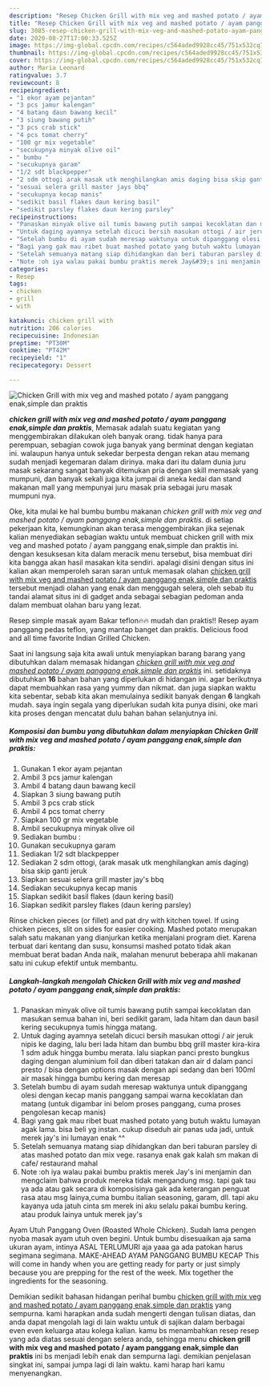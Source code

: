 ```yaml
---
description: "Resep Chicken Grill with mix veg and mashed potato / ayam panggang enak,simple dan praktis, Lezat Sekali"
title: "Resep Chicken Grill with mix veg and mashed potato / ayam panggang enak,simple dan praktis, Lezat Sekali"
slug: 3085-resep-chicken-grill-with-mix-veg-and-mashed-potato-ayam-panggang-enak-simple-dan-praktis-lezat-sekali
date: 2020-08-27T17:00:33.525Z
image: https://img-global.cpcdn.com/recipes/c564aded9928cc45/751x532cq70/chicken-grill-with-mix-veg-and-mashed-potato-ayam-panggang-enaksimple-dan-praktis-foto-resep-utama.jpg
thumbnail: https://img-global.cpcdn.com/recipes/c564aded9928cc45/751x532cq70/chicken-grill-with-mix-veg-and-mashed-potato-ayam-panggang-enaksimple-dan-praktis-foto-resep-utama.jpg
cover: https://img-global.cpcdn.com/recipes/c564aded9928cc45/751x532cq70/chicken-grill-with-mix-veg-and-mashed-potato-ayam-panggang-enaksimple-dan-praktis-foto-resep-utama.jpg
author: Maria Leonard
ratingvalue: 3.7
reviewcount: 8
recipeingredient:
- "1 ekor ayam pejantan"
- "3 pcs jamur kalengan"
- "4 batang daun bawang kecil"
- "3 siung bawang putih"
- "3 pcs crab stick"
- "4 pcs tomat cherry"
- "100 gr mix vegetable"
- "secukupnya minyak olive oil"
- " bumbu "
- "secukupnya garam"
- "1/2 sdt blackpepper"
- "2 sdm ottogi arak masak utk menghilangkan amis daging bisa skip ganti jeruk"
- "sesuai selera grill master jays bbq"
- "secukupnya kecap manis"
- "sedikit basil flakes daun kering basil"
- "sedikit parsley flakes daun kering parsley"
recipeinstructions:
- "Panaskan minyak olive oil tumis bawang putih sampai kecoklatan dan masukan semua bahan ini, beri sedikit garam, lada hitam dan daun basil kering secukupnya tumis hingga matang."
- "Untuk daging ayamnya setelah dicuci bersih masukan ottogi / air jeruk nipis ke daging, lalu beri lada hitam dan bumbu bbq grill master kira-kira 1 sdm aduk hingga bumbu merata. lalu siapkan panci presto bungkus daging dengan aluminium foil dan diberi tatakan dan air d dalam panci presto / bisa dengan options masak dengan api sedang dan beri 100ml air masak hingga bumbu kering dan meresap"
- "Setelah bumbu di ayam sudah meresap waktunya untuk dipanggang olesi dengan kecap manis panggang sampai warna kecoklatan dan matang (untuk digambar ini belom proses panggang, cuma proses pengolesan kecap manis)"
- "Bagi yang gak mau ribet buat mashed potato yang butuh waktu lumayan agak lama. bisa beli yg instan. cukup diseduh air panas uda jadi, untuk merek jay&#39;s ini lumayan enak ^^"
- "Setelah semuanya matang siap dihidangkan dan beri taburan parsley di atas mashed potato dan mix vege. rasanya enak gak kalah sm makan di cafe/ restaurand mahal"
- "Note :oh iya walau pakai bumbu praktis merek Jay&#39;s ini menjamin dan mengclaim bahwa produk mereka tidak mengandung msg. tapi gak tau ya ada atau gak secara di komposisinya gak ada keterangan penguat rasa atau msg lainya,cuma bumbu italian seasoning, garam, dll. tapi aku kayanya uda jatuh cinta sm merek ini aku selalu pakai bumbu kering. atau produk lainya untuk merek jay&#39;s"
categories:
- Resep
tags:
- chicken
- grill
- with

katakunci: chicken grill with 
nutrition: 206 calories
recipecuisine: Indonesian
preptime: "PT30M"
cooktime: "PT42M"
recipeyield: "1"
recipecategory: Dessert

---
```



![Chicken Grill with mix veg and mashed potato / ayam panggang enak,simple dan praktis](https://img-global.cpcdn.com/recipes/c564aded9928cc45/751x532cq70/chicken-grill-with-mix-veg-and-mashed-potato-ayam-panggang-enaksimple-dan-praktis-foto-resep-utama.jpg)

<b><i>chicken grill with mix veg and mashed potato / ayam panggang enak,simple dan praktis</i></b>, Memasak adalah suatu kegiatan yang menggembirakan dilakukan oleh banyak orang. tidak hanya para perempuan, sebagian cowok juga banyak yang berminat dengan kegiatan ini. walaupun hanya untuk sekedar berpesta dengan rekan atau memang sudah menjadi kegemaran dalam dirinya. maka dari itu dalam dunia juru masak sekarang sangat banyak ditemukan pria dengan skill memasak yang mumpuni, dan banyak sekali juga kita jumpai di aneka kedai dan stand makanan mall yang mempunyai juru masak pria sebagai juru masak mumpuni nya.

Oke, kita mulai ke hal bumbu bumbu makanan <i>chicken grill with mix veg and mashed potato / ayam panggang enak,simple dan praktis</i>. di setiap pekerjaan kita, kemungkinan akan terasa menggembirakan jika sejenak kalian menyediakan sebagian waktu untuk membuat chicken grill with mix veg and mashed potato / ayam panggang enak,simple dan praktis ini. dengan kesuksesan kita dalam meracik menu tersebut, bisa membuat diri kita bangga akan hasil masakan kita sendiri. apalagi disini dengan situs ini kalian akan memperoleh saran saran untuk memasak olahan <u>chicken grill with mix veg and mashed potato / ayam panggang enak,simple dan praktis</u> tersebut menjadi olahan yang enak dan menggugah selera, oleh sebab itu tandai alamat situs ini di gadget anda sebagai sebagian pedoman anda dalam membuat olahan baru yang lezat.

Resep simple masak ayam Bakar teflon🔥🔥 mudah dan praktis!! Resep ayam panggang pedas teflon, yang mantap banget dan praktis. Delicious food and all time favorite Indian Grilled Chicken.


Saat ini langsung saja kita awali untuk menyiapkan barang barang yang dibutuhkan dalam memasak hidangan <u><i>chicken grill with mix veg and mashed potato / ayam panggang enak,simple dan praktis</i></u> ini. setidaknya dibutuhkan <b>16</b> bahan bahan yang diperlukan di hidangan ini. agar berikutnya dapat membuahkan rasa yang yummy dan nikmat. dan juga siapkan waktu kita sebentar, sebab kita akan memulainya sedikit banyak dengan <b>6</b> langkah mudah. saya ingin segala yang diperlukan sudah kita punya disini, oke mari kita proses dengan mencatat dulu bahan bahan selanjutnya ini.

<!--inarticleads1-->

##### Komposisi dan bumbu yang dibutuhkan dalam menyiapkan Chicken Grill with mix veg and mashed potato / ayam panggang enak,simple dan praktis:

1. Gunakan 1 ekor ayam pejantan
1. Ambil 3 pcs jamur kalengan
1. Ambil 4 batang daun bawang kecil
1. Siapkan 3 siung bawang putih
1. Ambil 3 pcs crab stick
1. Ambil 4 pcs tomat cherry
1. Siapkan 100 gr mix vegetable
1. Ambil secukupnya minyak olive oil
1. Sediakan  bumbu :
1. Gunakan secukupnya garam
1. Sediakan 1/2 sdt blackpepper
1. Sediakan 2 sdm ottogi, (arak masak utk menghilangkan amis daging) bisa skip ganti jeruk
1. Siapkan sesuai selera grill master jay&#39;s bbq
1. Sediakan secukupnya kecap manis
1. Siapkan sedikit basil flakes (daun kering basil)
1. Siapkan sedikit parsley flakes (daun kering parsley)


Rinse chicken pieces (or fillet) and pat dry with kitchen towel. If using chicken pieces, slit on sides for easier cooking. Mashed potato merupakan salah satu makanan yang dianjurkan ketika menjalani program diet. Karena terbuat dari kentang dan susu, konsumsi mashed potato tidak akan membuat berat badan Anda naik, malahan menurut beberapa ahli makanan satu ini cukup efektif untuk membantu. 

<!--inarticleads2-->

##### Langkah-langkah mengolah Chicken Grill with mix veg and mashed potato / ayam panggang enak,simple dan praktis:

1. Panaskan minyak olive oil tumis bawang putih sampai kecoklatan dan masukan semua bahan ini, beri sedikit garam, lada hitam dan daun basil kering secukupnya tumis hingga matang.
1. Untuk daging ayamnya setelah dicuci bersih masukan ottogi / air jeruk nipis ke daging, lalu beri lada hitam dan bumbu bbq grill master kira-kira 1 sdm aduk hingga bumbu merata. lalu siapkan panci presto bungkus daging dengan aluminium foil dan diberi tatakan dan air d dalam panci presto / bisa dengan options masak dengan api sedang dan beri 100ml air masak hingga bumbu kering dan meresap
1. Setelah bumbu di ayam sudah meresap waktunya untuk dipanggang olesi dengan kecap manis panggang sampai warna kecoklatan dan matang (untuk digambar ini belom proses panggang, cuma proses pengolesan kecap manis)
1. Bagi yang gak mau ribet buat mashed potato yang butuh waktu lumayan agak lama. bisa beli yg instan. cukup diseduh air panas uda jadi, untuk merek jay&#39;s ini lumayan enak ^^
1. Setelah semuanya matang siap dihidangkan dan beri taburan parsley di atas mashed potato dan mix vege. rasanya enak gak kalah sm makan di cafe/ restaurand mahal
1. Note :oh iya walau pakai bumbu praktis merek Jay&#39;s ini menjamin dan mengclaim bahwa produk mereka tidak mengandung msg. tapi gak tau ya ada atau gak secara di komposisinya gak ada keterangan penguat rasa atau msg lainya,cuma bumbu italian seasoning, garam, dll. tapi aku kayanya uda jatuh cinta sm merek ini aku selalu pakai bumbu kering. atau produk lainya untuk merek jay&#39;s


Ayam Utuh Panggang Oven (Roasted Whole Chicken). Sudah lama pengen nyoba masak ayam utuh oven begini. Untuk bumbu disesuaikan aja sama ukuran ayam, intinya ASAL TERLUMURI aja yaaa ga ada patokan harus segimana segimana. MAKE-AHEAD AYAM PANGGANG BUMBU KECAP This will come in handy when you are getting ready for party or just simply because you are prepping for the rest of the week. Mix together the ingredients for the seasoning. 

Demikian sedikit bahasan hidangan perihal bumbu <u>chicken grill with mix veg and mashed potato / ayam panggang enak,simple dan praktis</u> yang sempurna. kami harapkan anda sudah mengerti dengan tulisan diatas, dan anda dapat mengolah lagi di lain waktu untuk di sajikan dalam berbagai even even keluarga atau kolega kalian. kamu bs menambahkan resep resep yang ada diatas sesuai dengan selera anda, sehingga menu <b>chicken grill with mix veg and mashed potato / ayam panggang enak,simple dan praktis</b> ini bs menjadi lebih enak dan sempurna lagi. demikian penjelasan singkat ini, sampai jumpa lagi di lain waktu. kami harap hari kamu menyenangkan.

